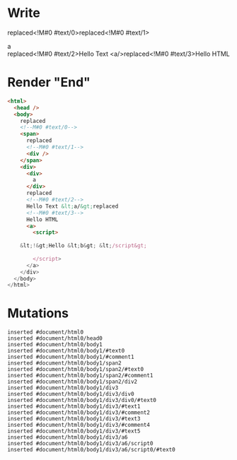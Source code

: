 # Write
  replaced<!M#0 #text/0><span>replaced<!M#0 #text/1><div></div></span><div><div>a</div>replaced<!M#0 #text/2>Hello Text &lt;a/>replaced<!M#0 #text/3>Hello HTML <a/><script>
      <!>Hello &lt;b> &lt;/script>
    </script></div>


# Render "End"
```html
<html>
  <head />
  <body>
    replaced
    <!--M#0 #text/0-->
    <span>
      replaced
      <!--M#0 #text/1-->
      <div />
    </span>
    <div>
      <div>
        a
      </div>
      replaced
      <!--M#0 #text/2-->
      Hello Text &lt;a/&gt;replaced
      <!--M#0 #text/3-->
      Hello HTML 
      <a>
        <script>
          
    &lt;!&gt;Hello &lt;b&gt; &lt;/script&gt;
  
        </script>
      </a>
    </div>
  </body>
</html>
```

# Mutations
```
inserted #document/html0
inserted #document/html0/head0
inserted #document/html0/body1
inserted #document/html0/body1/#text0
inserted #document/html0/body1/#comment1
inserted #document/html0/body1/span2
inserted #document/html0/body1/span2/#text0
inserted #document/html0/body1/span2/#comment1
inserted #document/html0/body1/span2/div2
inserted #document/html0/body1/div3
inserted #document/html0/body1/div3/div0
inserted #document/html0/body1/div3/div0/#text0
inserted #document/html0/body1/div3/#text1
inserted #document/html0/body1/div3/#comment2
inserted #document/html0/body1/div3/#text3
inserted #document/html0/body1/div3/#comment4
inserted #document/html0/body1/div3/#text5
inserted #document/html0/body1/div3/a6
inserted #document/html0/body1/div3/a6/script0
inserted #document/html0/body1/div3/a6/script0/#text0
```